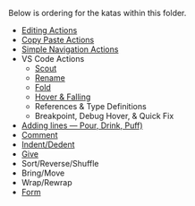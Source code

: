 Below is ordering for the katas within this folder.

- [Editing Actions](./editing_actions/editing_actions.md)
- [Copy Paste Actions](./copy_paste_actions/copy_paste_actions.md)
- [Simple Navigation Actions](./simple_navigation_actions/simple_navigation_actions.md)
- VS Code Actions
  - [Scout](./vs_code_editor_actions/vs_code_scout.md)
  - [Rename](./vs_code_editor_actions/vs_code_rename.md)
  - [Fold](./vs_code_editor_actions/vs_code_fold.md)
  - [Hover & Falling](./vs_code_editor_actions/vs_code_hover_falling.md)
  - References & Type Definitions
  - Breakpoint, Debug Hover, & Quick Fix
- [Adding lines — Pour, Drink, Puff)](./pour_drink_puff/)
- [Comment](./comment)
- [Indent/Dedent](./indent_dedent)
- [Give](./give)
- Sort/Reverse/Shuffle
- Bring/Move
- Wrap/Rewrap
- [Form](./form_actions/form_actions.md)
